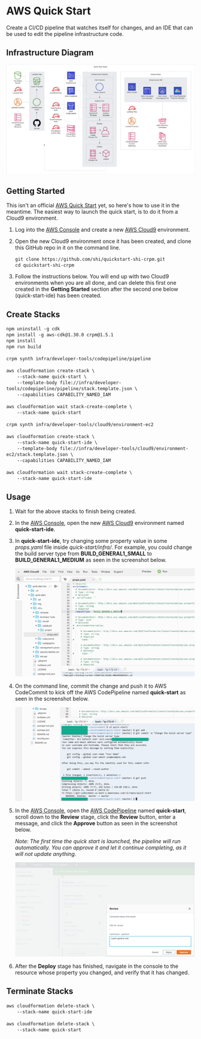 # AWS Quick Start

Create a CI/CD pipeline that watches itself for changes, and an IDE that can be used to edit the pipeline infrastructure code.

## Infrastructure Diagram

![Infrastructure Diagram](https://raw.githubusercontent.com/shi/quickstart-shi-crpm/master/img/diagram.png)

## Getting Started

This isn't an official [AWS Quick Start](https://aws.amazon.com/quickstart) yet, so here's how to use it in the meantime.
The easiest way to launch the quick start, is to do it from a Cloud9 environment.

1.  Log into the [AWS Console](https://aws.amazon.com/console) and create a new [AWS Cloud9](https://aws.amazon.com/cloud9) environment.
2.  Open the new Cloud9 environment once it has been created, and clone this GitHub repo in it on the command line.
    
    ```
    git clone https://github.com/shi/quickstart-shi-crpm.git
    cd quickstart-shi-crpm
    ```
3.  Follow the instructions below.  You will end up with two Cloud9 environments when you are all done, and can delete this first one created in the **Getting Started** section after the second one below (quick-start-ide) has been created.

## Create Stacks

```
npm uninstall -g cdk
npm install -g aws-cdk@1.30.0 crpm@1.5.1
npm install
npm run build

crpm synth infra/developer-tools/codepipeline/pipeline

aws cloudformation create-stack \
    --stack-name quick-start \
    --template-body file://infra/developer-tools/codepipeline/pipeline/stack.template.json \
    --capabilities CAPABILITY_NAMED_IAM

aws cloudformation wait stack-create-complete \
    --stack-name quick-start

crpm synth infra/developer-tools/cloud9/environment-ec2

aws cloudformation create-stack \
    --stack-name quick-start-ide \
    --template-body file://infra/developer-tools/cloud9/environment-ec2/stack.template.json \
    --capabilities CAPABILITY_NAMED_IAM

aws cloudformation wait stack-create-complete \
    --stack-name quick-start-ide
```

## Usage

1.  Wait for the above stacks to finish being created.
2.  In the [AWS Console](https://aws.amazon.com/console), open the new [AWS Cloud9](https://aws.amazon.com/cloud9) environment named **quick-start-ide**.
3.  In **quick-start-ide**, try changing some property value in some *props.yaml* file inside *quick-start/infra/*. For example, you could change the build server type from **BUILD_GENERAL1_SMALL** to **BUILD_GENERAL1_MEDIUM** as seen in the screenshot below.
    
    ![Screenshot](https://raw.githubusercontent.com/shi/quickstart-shi-crpm/master/img/screenshot1.png)
4.  On the command line, commit the change and push it to AWS CodeCommit to kick off the AWS CodePipeline named **quick-start** as seen in the screenshot below.
    
    ![Screenshot](https://raw.githubusercontent.com/shi/quickstart-shi-crpm/master/img/screenshot2.png)
5.  In the [AWS Console](https://aws.amazon.com/console), open the [AWS CodePipeline](https://aws.amazon.com/codepipeline) named **quick-start**, scroll down to the **Review** stage, click the **Review** button, enter a message, and click the **Approve** button as seen in the screenshot below.
    
    *Note: The first time the quick start is launched, the pipeline will run automatically.  You can approve it and let it continue completing, as it will not update anything.*
    
    ![Screenshot](https://raw.githubusercontent.com/shi/quickstart-shi-crpm/master/img/screenshot3.png)
6.  After the **Deploy** stage has finished, navigate in the console to the resource whose property you changed, and verify that it has changed.

## Terminate Stacks

```
aws cloudformation delete-stack \
    --stack-name quick-start-ide

aws cloudformation delete-stack \
    --stack-name quick-start
```

